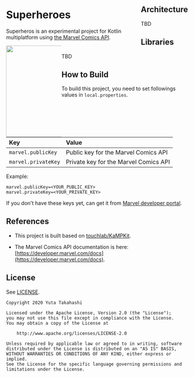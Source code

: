 
<div style="block: inline-block;">

<div style="float: left; width: 70%; padding: 0 15px 0 0;">

# Superheroes

Superheros is an experimental project for Kotlin multiplatform using [the Marvel Comics API](https://developer.marvel.com/).
</div>

<div style="float: left; width: 30%;">

<img src="https://github.com/yt-tkhs/superheroes/blob/master/art/comics.png" width="250"/>

</div>

</div>

## Architecture

TBD

## Libraries

TBD

## How to Build

To build this project, you need to set followings values in `local.properties`.

| Key | Value |
|:----|:------|
| `marvel.publicKey` | Public key for the Marvel Comics API  |
| `marvel.privateKey` | Private key for the Marvel Comics API |

Example:

```
marvel.publicKey=<YOUR_PUBLIC_KEY>
marvel.privateKey=<YOUR_PRIVATE_KEY>
```

If you don't have these keys yet, can get it from [Marvel developer portal](https://developer.marvel.com/documentation/getting_started).

## References

- This project is built based on [touchlab/KaMPKit](https://github.com/touchlab/KaMPKit).

- The Marvel Comics API documentation is here: [https://developer.marvel.com/docs](https://developer.marvel.com/docs).

## License

See [LICENSE](https://github.com/yt-tkhs/superheroes/blob/master/LICENSE).

```
Copyright 2020 Yuta Takahashi

Licensed under the Apache License, Version 2.0 (the "License");
you may not use this file except in compliance with the License.
You may obtain a copy of the License at

    http://www.apache.org/licenses/LICENSE-2.0

Unless required by applicable law or agreed to in writing, software
distributed under the License is distributed on an "AS IS" BASIS,
WITHOUT WARRANTIES OR CONDITIONS OF ANY KIND, either express or implied.
See the License for the specific language governing permissions and
limitations under the License.
```
